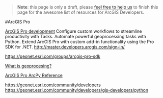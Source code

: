 > **Note**: this page is only a draft, please [feel free to help us](https://github.com/hhkaos/awesome-arcgis#contributions) to finish this page for the awesome list of resources for ArcGIS Developers.

#ArcGIS Pro
<!-- START doctoc -->
<!-- END doctoc -->


[ArcGIS Pro development](https://developers.arcgis.com/extending-the-platform/)
Configure custom workflows to streamline productivity with Tasks.
Automate powerful geoprocessing tasks with Python.
Extend ArcGIS Pro with custom add-in functionality using the Pro SDK for .NET.
http://master.developers.arcgis.com/sign-in/

https://geonet.esri.com/groups/arcgis-pro-sdk

[What is geoprocesing?](http://pro.arcgis.com/en/pro-app/help/analysis/geoprocessing/basics/what-is-geoprocessing-.htm)

[ArcGIS Pro ArcPy Reference](http://pro.arcgis.com/en/pro-app/arcpy/main/arcgis-pro-arcpy-reference.htm)

https://geonet.esri.com/community/developers
https://geonet.esri.com/community/developers/gis-developers/python
